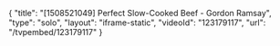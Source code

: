 {
    "title": "[1508521049] Perfect Slow-Cooked Beef - Gordon Ramsay",
    "type": "solo",
    "layout": "iframe-static",
    "videoId": "123179117",
    "url": "\/tvpembed\/123179117"
}